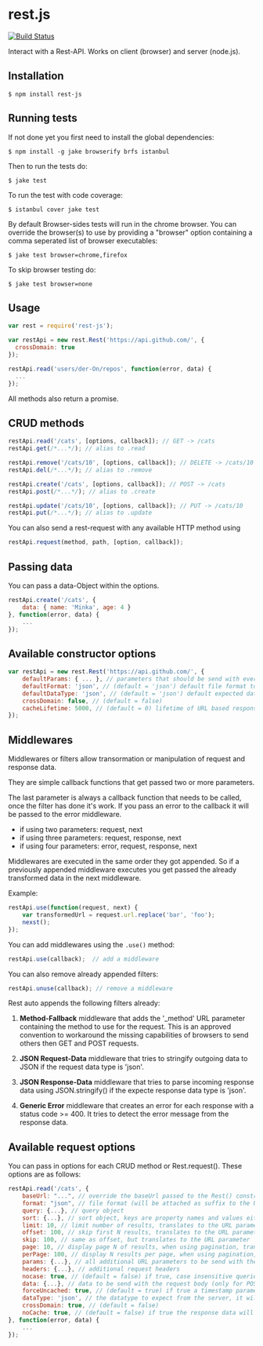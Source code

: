 rest.js
=======

[![Build Status](https://travis-ci.org/der-On/rest-js.svg?branch=master)](https://travis-ci.org/der-On/rest-js)

Interact with a Rest-API. Works on client (browser) and server (node.js).

## Installation

    $ npm install rest-js

## Running tests

If not done yet you first need to install the global dependencies:

    $ npm install -g jake browserify brfs istanbul

Then to run the tests do:

    $ jake test

To run the test with code coverage:

    $ istanbul cover jake test

By default Browser-sides tests will run in the chrome browser.
You can override the browser(s) to use by providing a "browser" option containing a comma seperated list of browser executables:

    $ jake test browser=chrome,firefox

To skip browser testing do:

    $ jake test browser=none

## Usage

```javascript
var rest = require('rest-js');

var restApi = new rest.Rest('https://api.github.com/', {
  crossDomain: true
});

restApi.read('users/der-On/repos', function(error, data) {
  ...
});
```

All methods also return a promise.

## CRUD methods

```javascript
restApi.read('/cats', [options, callback]); // GET -> /cats
restApi.get(/*...*/); // alias to .read

restApi.remove('/cats/10', [options, callback]); // DELETE -> /cats/10
restApi.del(/*...*/); // alias to .remove

restApi.create('/cats', [options, callback]); // POST -> /cats
restApi.post(/*...*/); // alias to .create

restApi.update('/cats/10', [options, callback]); // PUT -> /cats/10
restApi.put(/*...*/); // alias to .update
```

You can also send a rest-request with any available HTTP method using

```javascript
restApi.request(method, path, [option, callback]);
```

## Passing data

You can pass a data-Object within the options.

```javascript
restApi.create('/cats', {
    data: { name: 'Minka', age: 4 }
}, function(error, data) {
    ...
});
```

## Available constructor options

```javascript
var restApi = new rest.Rest('https://api.github.com/', {
    defaultParams: { ... }, // parameters that should be send with every request
    defaultFormat: 'json', // (default = 'json') default file format to use, will be appended as a suffix to the requested path (e.g. /cats -> /cats.json)
    defaultDataType: 'json', // (default = 'json') default expected data type
    crossDomain: false, // (default = false)
    cacheLifetime: 5000, // (default = 0) lifetime of URL based response cache in ms (only GET requests are cached). If set to 0 no caching will happen.
});
```

## Middlewares

Middlewares or filters allow transormation or manipulation of request and response data.

They are simple callback functions that get passed two or more parameters.

The last parameter is always a callback function that needs to be called, once the filter has done it's work.
If you pass an error to the callback it will be passed to the error middleware.

- if using two parameters: request, next
- if using three parameters: request, response, next
- if using four parameters: error, request, response, next

Middlewares are executed in the same order they got appended.
So if a previously appended middleware executes you get passed the already transformed data in the next middleware.

Example:

```javascript
restApi.use(function(request, next) {
	var transformedUrl = request.url.replace('bar', 'foo');
	nexst();
});
```

You can add middlewares using the `.use()` method:

```javascript
restApi.use(callback);  // add a middleware
```

You can also remove already appended filters:

```javascript
restApi.unuse(callback); // remove a middleware
```

Rest auto appends the following filters already:

1. **Method-Fallback** middleware that adds the '_method' URL parameter containing the method to use for the request. This is an approved convention to workaround the missing capabilities of browsers to send others then GET and POST requests.

2. **JSON Request-Data** middleware that tries to stringify outgoing data to JSON if the request data type is 'json'.

3. **JSON Response-Data** middleware that tries to parse incoming response data using JSON.stringify() if the expecte response data type is 'json'.

4. **Generic Error** middleware that creates an error for each response with a status code >= 400. It tries to detect the error message from the response data.

## Available request options

You can pass in options for each CRUD method or Rest.request(). These options are as follows:

```javascript
restApi.read('/cats', {
	baseUrl: "...", // override the baseUrl passed to the Rest() constructor
	format: "json", // file format (will be attached as suffix to the URL, e.g. /cats -> /cats.json)
	query: {...}, // query object
	sort: {...}, // sort object, keys are property names and values either 'asc' or 'desc'
	limit: 10, // limit number of results, translates to the URL parameter 'limit'
	offset: 100, // skip first N results, translates to the URL parameter 'offset'
	skip: 100, // same as offset, but translates to the URL parameter 'skip'
	page: 10, // display page N of results, when using pagination, translates to the URL parameter 'page'
	perPage: 100, // display N results per page, when using pagination, translates to the URL parameter 'perPage'
	params: {...}, // all additional URL parameters to be send with the request
	headers: {...}, // additional request headers
	nocase: true, // (default = false) if true, case insensitive queries are created, translates to the URL parameter 'nocase'
	data: {...}, // data to be send with the request body (only for POST, PUT, UPDATE requests)
	forceUncached: true, // (default = true) if true a timestamp parameter will be attached to the URL to prevent agressive browser caching
	dataType: 'json', // the datatype to expect from the server, it will try to convert to this datatype. Possible values are: 'xml', 'html', 'json', 'jsonp', 'script', 'text', 'binary'
	crossDomain: true, // (default = false)
    noCache: true, // (default = false) if true the response data will not be cached, even if the request cache is enabled
}, function(error, data) {
	...
});
```
